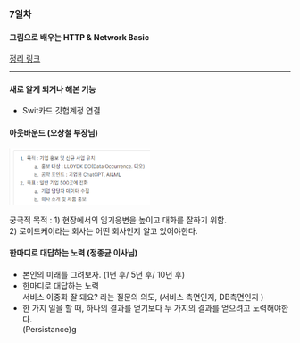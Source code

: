 ### 7일차

#### 그림으로 배우는 HTTP & Network Basic
[정리 링크](https://github.com/JaeKang20/lloydk/blob/main/2%EC%A3%BC%EC%B0%A8/HTTP%26Network/HTTP.md)



--------------

#### 새로 알게 되거나 해본 기능
- Swit카드 깃헙계정 연결

#### 아웃바운드 (오상철 부장님)
 <img src="../img/img_6.png" alt ="Azure" style="max-width:50%;">

궁극적 목적
: 1) 현장에서의 임기응변을 높이고 대화를 잘하기 위함.\
2) 로이드케이라는 회사는 어떤 회사인지 알고 있어야한다.

#### 한마디로 대답하는 노력 (정종균 이사님)

* 본인의 미래를 그려보자. (1년 후/ 5년 후/ 10년 후)
* 한마디로 대답하는 노력\
서비스 이중화 잘 돼요? 라는 질문의 의도, (서비스 측면인지, DB측면인지 )
* 한 가지 일을 할 때, 하나의 결과를 얻기보다 두 가지의 결과를 얻으려고 노력해야한다.\
  (Persistance)g